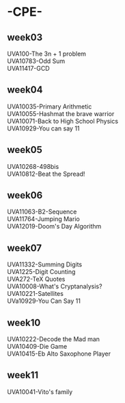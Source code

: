 # -CPE-
## week03
UVA100-The 3n + 1 problem  
UVA10783-Odd Sum   
UVA11417-GCD  
## week04
UVA10035-Primary Arithmetic  
UVA10055-Hashmat the brave warrior  
UVA10071-Back to High School Physics   
UVA10929-You can say 11   
## week05
UVA10268-498bis  
UVA10812-Beat the Spread!  
## week06
UVA11063-B2-Sequence  
UVA11764-Jumping Mario  
UVA12019-Doom's Day Algorithm    
## week07
UVA11332-Summing Digits  
UVA1225-Digit Counting  
UVA272-TeX Quotes   
UVA10008-What's Cryptanalysis?  
UVA10221-Satellites   
UVa10929-You Can Say 11   
## week10
UVA10222-Decode the Mad man  
UVA10409-Die Game   
UVA10415-Eb Alto Saxophone Player  
## week11
UVA10041-Vito's family   
